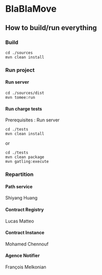 # BlaBlaMove

## How to build/run everything

### Build

``` 
cd ./sources
mvn clean install
```

### Run project

#### Run server
``` 
cd ./sources/dist
mvn tomee:run
```
#### Run charge tests

Prerequisites : Run server
```
cd ./tests
mvn clean install
```

or 
```
cd ./tests
mvn clean package
mvn gatling:execute
```

### Repartition 

#### Path service

Shiyang Huang 

#### Contract Registry 

Lucas Matteo

#### Contract Instance

Mohamed Chennouf

#### Agence Notifier

François Melkonian 
